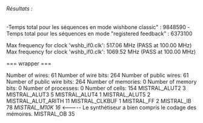 ###### Résultats : 

-Temps total pour les séquences en mode wishbone classic" :              9848590
-Temps total pour les séquences en mode "registered feedback"  :              6373100


Max frequency for clock 'wshb_if0.clk': 517.06 MHz (PASS at 100.00 MHz)
Max frequency for clock 'wshb_if0.clk': 1069.52 MHz (PASS at 100.00 MHz)


=== wrapper ===

   Number of wires:                 61
   Number of wire bits:            264
   Number of public wires:          61
   Number of public wire bits:     264
   Number of memories:               0
   Number of memory bits:            0
   Number of processes:              0
   Number of cells:                154
     MISTRAL_ALUT2                   3
     MISTRAL_ALUT3                   5
     MISTRAL_ALUT4                   1
     MISTRAL_ALUT5                   2
     MISTRAL_ALUT_ARITH             11
     MISTRAL_CLKBUF                  1
     MISTRAL_FF                      2
     MISTRAL_IB                     78
     *MISTRAL_M10K                   16*   <----- Le synthétiseur a bien compris le codage des mémoires.
     MISTRAL_OB                     35
